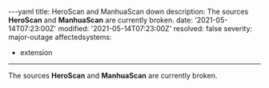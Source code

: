 ---yaml
title: HeroScan and ManhuaScan down
description: The sources **HeroScan** and **ManhuaScan** are currently broken.
date: '2021-05-14T07:23:00Z'
modified: '2021-05-14T07:23:00Z'
resolved: false
severity: major-outage
affectedsystems:
  - extension
---
The sources **HeroScan** and **ManhuaScan** are currently broken.

